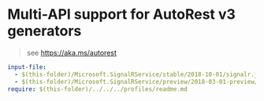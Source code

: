 # Multi-API support for AutoRest v3 generators

> see https://aka.ms/autorest

``` yaml $(enable-multi-api)
input-file:
  - $(this-folder)/Microsoft.SignalRService/stable/2018-10-01/signalr.json
  - $(this-folder)/Microsoft.SignalRService/preview/2018-03-01-preview/signalr.json
require: $(this-folder)/../../../profiles/readme.md
```
